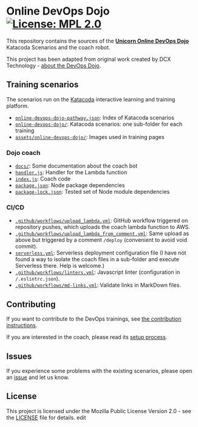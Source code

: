 # Online DevOps Dojo  [![License: MPL 2.0](https://img.shields.io/badge/License-MPL%202.0-brightgreen.svg)](https://opensource.org/licenses/MPL-2.0)  

This repository contains the sources of the **[Unicorn Online DevOps Dojo](https://dxc-technology.github.io/about-devops-dojo/)** Katacoda Scenarios and the coach robot.  

This project has been adapted from original work created by DCX Technology -  [about the DevOps Dojo](https://dxc-technology.github.io/about-devops-dojo/).  

## Training scenarios  

The scenarios run on the [Katacoda](https://www.katacoda.com/) interactive learning and training platform.  

- [`online-devops-dojo-pathway.json`](online-devops-dojo-pathway.json): Index of Katacoda scenarios  
- [`online-devops-dojo/`](online-devops-dojo/): Katacoda scenarios: one sub-folder for each training  
- [`assets/online-devops-dojo/`](assets/online-devops-dojo/): Images used in training pages  

### Dojo coach

- [`docs/`](docs): Some documentation about the coach bot  
- [`handler.js`](handler.js): Handler for the Lambda function  
- [`index.js`](index.js): Coach code  
- [`package.json`](package.json): Node package dependencies  
- [`package-lock.json`](package-lock.json): Tested set of Node module dependencies  

### CI/CD

- [`.github/workflows/upload_lambda.yml`](.github/workflows/upload_lambda.yml): GitHub workflow triggered on repository pushes, which uploads the coach lambda function to AWS.  
- [`.github/workflows/upload_lambda_from_comment.yml`](.github/workflows/upload_lambda_from_comment.yml): Same upload as above but triggered by a comment `/deploy` (convenient to avoid void commit).  
- [`serverless.yml`](serverless.yml): Serverless deployment configuration file (I have not found a way to isolate the coach files in a sub-folder and execute   Serverless there. Help is welcome.)  
- [`.github/workflows/linters.yml`](.github/workflows/linters.yml): Javascript linter (configuration in `/.eslintrc.json`).  
- [`.github/workflows/md-links.yml`](.github/workflows/md-links.yml): Validate links in MarkDown files.  

## Contributing

If you want to contribute to the DevOps trainings, see [the contribution instructions](CONTRIBUTING.md).

If you are interested in the coach, please read its [setup process](docs/bot-setup.md).

## Issues

If you experience some problems with the existing scenarios, please open an
[issue](https://github.com/dxc-technology/online-devops-dojo/issues/new/choose)
and let us know.

## License

This project is licensed under the Mozilla Public License Version 2.0 - see
the [LICENSE](LICENSE) file for details. edit  
